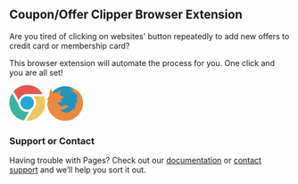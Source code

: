 ## Coupon/Offer Clipper Browser Extension

Are you tired of clicking on websites' button repeatedly to add new offers to credit card or membership card? 

This browser extension will automate the process for you. One click and you are all set! 

![Chrome](/coupon/chrome.svg)
![Firefox](/coupon/firefox.svg)


### Support or Contact

Having trouble with Pages? Check out our [documentation](https://help.github.com/categories/github-pages-basics/) or [contact support](https://github.com/contact) and we’ll help you sort it out.
